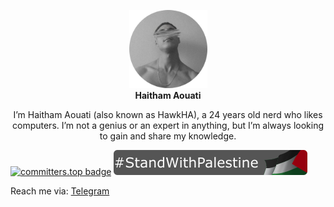 <p align="center">
  <img width="125" height="125" src="assets/avatar.jpg">
  <br><b>Haitham Aouati</b></p>
  
  <p align="center">
    I’m Haitham Aouati (also known as HawkHA), a 24 years old nerd who likes computers. I’m not a genius or an expert in anything, but I’m always looking to gain and share my knowledge.
  </p>

[![committers.top badge](https://user-badge.committers.top/algeria/haithamaouati.svg)](https://user-badge.committers.top/algeria/haithamaouati)
![StandWithPalestine](assets/StandWithPalestine.svg)

Reach me via: [Telegram](https://t.me/haithamaouati)
